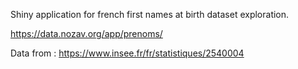 Shiny application for french first names at birth dataset exploration.

https://data.nozav.org/app/prenoms/

Data from : https://www.insee.fr/fr/statistiques/2540004